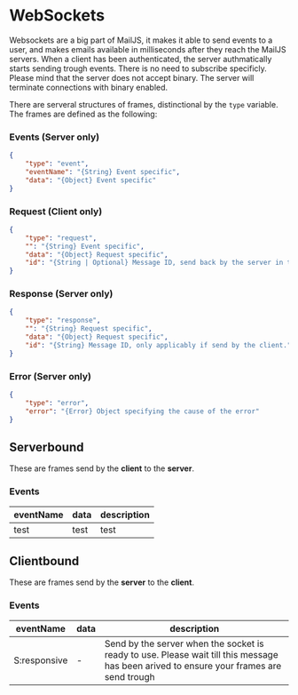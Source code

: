 # WebSockets

Websockets are a big part of MailJS, it makes it able to send events to a user, and makes emails available in milliseconds after they reach the MailJS servers. When a client has been authenticated, the server authmatically starts sending trough events. There is no need to subscribe specificly. Please mind that the server does not accept binary. The server will terminate connections with binary enabled.

There are serveral structures of frames, distinctional by the `type` variable. The frames are defined as the following:
### Events (Server only)
``` JSON
{
	"type": "event",
	"eventName": "{String} Event specific",
	"data": "{Object} Event specific"
}
```

### Request (Client only)
``` JSON
{
	"type": "request",
	"": "{String} Event specific",
	"data": "{Object} Request specific",
	"id": "{String | Optional} Message ID, send back by the server in the response. Does not effect request behavior."
}
```

### Response (Server only)
``` JSON
{
	"type": "response",
	"": "{String} Request specific",
	"data": "{Object} Request specific",
	"id": "{String} Message ID, only applicably if send by the client."
}
```

### Error (Server only)
``` JSON
{
	"type": "error",
	"error": "{Error} Object specifying the cause of the error"
}
```

## Serverbound
These are frames send by the **client** to the **server**.

### Events
eventName | data | description
--- | --- | ---
test | test | test

## Clientbound
These are frames send by the **server** to the **client**.

### Events
eventName | data | description
--- | --- | ---
S:responsive | - | Send by the server when the socket is ready to use. Please wait till this message has been arived to ensure your frames are send trough
